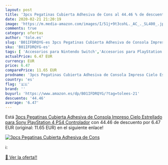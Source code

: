 ```yaml
---
layout: post
title: '3pcs Pegatinas Cubierta Adhesiva de Cons al 44.46 % de descuento'
date: 2020-02-21 21:20:19
image: 'https://m.media-amazon.com/images/I/51j+9t3cohL._AC_._SL400_.jpg'
comments: true
category: ofertas
author: 'tole.es'
slug: 'B01IFDRQYG-es 3pcs Pegatinas Cubierta Adhesiva de Consola Impreso Cielo...'
sku: 'B01IFDRQYG-es'
tags: [ 'Accesorios para Nintendo Switch','Accesorios para PlayStation 3','Accesorios para PlayStation 4','Accesorios para Xbox One','Auriculares gaming con micrófono para PlayStation 4','Auriculares gaming para Nintendo Switch','Auriculares gaming para PlayStation 3','Auriculares gaming para Xbox One','Hardware y juegos para Nintendo Switch','Hardware y juegos para PlayStation 3','Hardware y juegos para PlayStation 4','Hardware y juegos para Xbox One','Juegos para Nintendo Switch','Sistemas precursores y micro consolas','Videojuegos', ]
actualPrice: 6.47 EUR
currency: EUR
price: 6.47
comparePrice: 11.65 EUR
prodname: '3pcs Pegatinas Cubierta Adhesiva de Consola Impreso Cielo Estrellado para Sony PlayStation 4 PS4 Controlador'
country: 'es'
flag: '🇪🇸'
brand: ''
buyurl: 'https://www.amazon.es/dp/B01IFDRQYG/?tag=tolees-21'
descuento: '44.46'
average: '6.47'
---
```


Está [3pcs Pegatinas Cubierta Adhesiva de Consola Impreso Cielo Estrellado para Sony PlayStation 4 PS4 Controlador](https://www.amazon.es/dp/B01IFDRQYG/?tag=tolees-21) con 44.46 de descuento por 6.47 EUR (original: 11.65 EUR) en el siguiente enlace!

[![3pcs Pegatinas Cubierta Adhesiva de Cons](https://m.media-amazon.com/images/I/51j+9t3cohL._AC_._SL400_.jpg)](https://www.amazon.es/dp/B01IFDRQYG/?tag=tolees-21)

ℹ️:


[🛒 Ver la oferta!!](https://www.amazon.es/dp/B01IFDRQYG/?tag=tolees-21)
